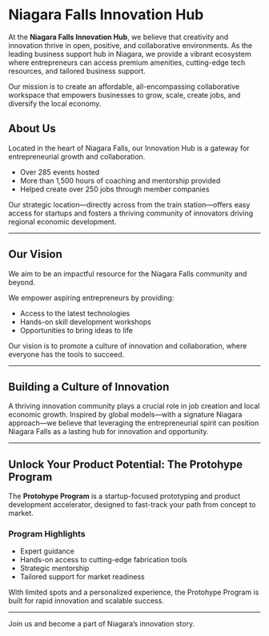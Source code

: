 # Niagara Falls Innovation Hub

At the **Niagara Falls Innovation Hub**, we believe that creativity and innovation thrive in open, positive, and collaborative environments. As the leading business support hub in Niagara, we provide a vibrant ecosystem where entrepreneurs can access premium amenities, cutting-edge tech resources, and tailored business support.

Our mission is to create an affordable, all-encompassing collaborative workspace that empowers businesses to grow, scale, create jobs, and diversify the local economy.

## About Us

Located in the heart of Niagara Falls, our Innovation Hub is a gateway for entrepreneurial growth and collaboration.

- Over 285 events hosted  
- More than 1,500 hours of coaching and mentorship provided  
- Helped create over 250 jobs through member companies  

Our strategic location—directly across from the train station—offers easy access for startups and fosters a thriving community of innovators driving regional economic development.

---

## Our Vision

We aim to be an impactful resource for the Niagara Falls community and beyond.

We empower aspiring entrepreneurs by providing:

- Access to the latest technologies  
- Hands-on skill development workshops  
- Opportunities to bring ideas to life  

Our vision is to promote a culture of innovation and collaboration, where everyone has the tools to succeed.

---

## Building a Culture of Innovation

A thriving innovation community plays a crucial role in job creation and local economic growth. Inspired by global models—with a signature Niagara approach—we believe that leveraging the entrepreneurial spirit can position Niagara Falls as a lasting hub for innovation and opportunity.

---

## Unlock Your Product Potential: The Protohype Program

The **Protohype Program** is a startup-focused prototyping and product development accelerator, designed to fast-track your path from concept to market.

### Program Highlights

- Expert guidance  
- Hands-on access to cutting-edge fabrication tools  
- Strategic mentorship  
- Tailored support for market readiness  

With limited spots and a personalized experience, the Protohype Program is built for rapid innovation and scalable success.

---

Join us and become a part of Niagara’s innovation story.
